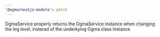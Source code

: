 ```yaml
---
'@ogma/nestjs-module': patch
---
```


OgmaService properly returns the OgmaService instance when changing the log level, insterad of the underkying Ogma class instance
